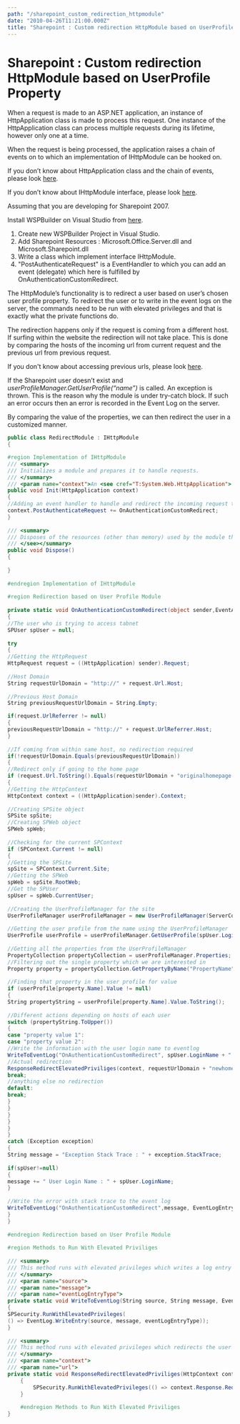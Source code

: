 ```yaml
---
path: "/sharepoint_custom_redirection_httpmodule"
date: "2010-04-26T11:21:00.000Z"
title: "Sharepoint : Custom redirection HttpModule based on UserProfile Property"
---
```


# Sharepoint : Custom redirection HttpModule based on UserProfile Property

When a request is made to an ASP.NET application, an instance of HttpApplication class is made to process this request. One instance of the HttpApplication class can process multiple requests during its lifetime, however only one at a time.

When the request is being processed, the application raises a chain of events on to which an implementation of IHttpModule can be hooked on.

If you don’t know about HttpApplication class and the chain of events, please look [here](http://msdn.microsoft.com/en-us/library/system.web.httpapplication.aspx).

If you don’t know about IHttpModule interface, please look [here](http://msdn.microsoft.com/en-us/library/system.web.ihttpmodule.aspx).

Assuming that you are developing for Sharepoint 2007.

Install WSPBuilder on Visual Studio from [here](http://wspbuilder.codeplex.com/).

1. Create new WSPBuilder Project in Visual Studio.
2. Add Sharepoint Resources : Microsoft.Office.Server.dll and Microsoft.Sharepoint.dll
3. Write a class which implement interface IHttpModule. 
4. "PostAuthenticateRequest" is a EventHandler to which you can add an event (delegate) which here is fulfilled by OnAuthenticationCustomRedirect.

The HttpModule’s functionality is to redirect a user based on user’s chosen user profile property. To redirect the user or to write in the event logs on the server, the commands need to be run with elevated privileges and that is exactly what the private functions do.

The redirection happens only if the request is coming from a different host. If surfing within the website the redirection will not take place. This is done by comparing the hosts of the incoming url from current request and the previous url from previous request.

If you don't know about accessing previous urls, please look [here](http://msdn.microsoft.com/en-us/library/system.web.httprequest.urlreferrer.aspx).

If the Sharepoint user doesn’t exist and <i>userProfileManager.GetUserProfile(“name”)</i> is called. An exception is thrown. This is the reason why the module is under try-catch block. If such an error occurs then an error is recorded in the Event Log on the server.

By comparing the value of the properties, we can then redirect the user in a customized manner.

```cs
public class RedirectModule : IHttpModule
{

#region Implementation of IHttpModule
/// <summary>
/// Initializes a module and prepares it to handle requests.
/// </summary>
/// <param name="context">An <see cref="T:System.Web.HttpApplication"> that provides access to the methods, properties, and events common to all application objects within an ASP.NET application 
public void Init(HttpApplication context)
{
//Adding an event handler to handle and redirect the incoming request to corresponding address
context.PostAuthenticateRequest += OnAuthenticationCustomRedirect;
}
 
/// <summary>
/// Disposes of the resources (other than memory) used by the module that implements <see cref="T:System.Web.IHttpModule">.
/// </see></summary>
public void Dispose()
{
 
}
 
#endregion Implementation of IHttpModule
 
#region Redirection based on User Profile Module
 
private static void OnAuthenticationCustomRedirect(object sender,EventArgs eventArgs)
{
//The user who is trying to access tabnet
SPUser spUser = null;
 
try
{
//Getting the HttpRequest
HttpRequest request = ((HttpApplication) sender).Request;
 
//Host Domain
String requestUrlDomain = "http://" + request.Url.Host;
 
//Previous Host Domain
String previousRequestUrlDomain = String.Empty;

if(request.UrlReferrer != null)
{
previousRequestUrlDomain = "http://" + request.UrlReferrer.Host;
}
 
//If coming from within same host, no redirection required
if(!requestUrlDomain.Equals(previousRequestUrlDomain))
{
//Redirect only if going to the home page
if (request.Url.ToString().Equals(requestUrlDomain + "originalhomepage.aspx"))
{
//Getting the HttpContext
HttpContext context = ((HttpApplication)sender).Context;
 
//Creating SPSite object
SPSite spSite;
//Creating SPWeb object
SPWeb spWeb;
 
//Checking for the current SPContext
if (SPContext.Current != null)
{
//Getting the SPSite
spSite = SPContext.Current.Site;
//Getting the SPWeb
spWeb = spSite.RootWeb;
//Get the SPUser
spUser = spWeb.CurrentUser;
 
//Creating the UserProfileManager for the site
UserProfileManager userProfileManager = new UserProfileManager(ServerContext.GetContext(spSite));
 
//Getting the user profile from the name using the UserProfileManager
UserProfile userProfile = userProfileManager.GetUserProfile(spUser.LoginName);
 
//Getting all the properties from the UserProfileManager
PropertyCollection propertyCollection = userProfileManager.Properties;
//Filtering out the single property which we are interested in
Property property = propertyCollection.GetPropertyByName("PropertyName");
 
//Finding that property in the user profile for value
if (userProfile[property.Name].Value != null)
{
String propertyString = userProfile[property.Name].Value.ToString();
 
//Different actions depending on hosts of each user
switch (propertyString.ToUpper())
{
case "property value 1":
case "property value 2":
//Write the information with the user login name to eventlog
WriteToEventLog("OnAuthenticationCustomRedirect", spUser.LoginName + " has been redirected",EventLogEntryType.Information);
//Actual redirection
ResponseRedirectElevatedPriviliges(context, requestUrlDomain + "newhomepage.aspx");
break;
//anything else no redirection
default:
break;
}
}
}
}
}
}
catch (Exception exception)
{
String message = "Exception Stack Trace : " + exception.StackTrace;
 
if(spUser!=null)
{
message += " User Login Name : " + spUser.LoginName;
}
 
//Write the error with stack trace to the event log
WriteToEventLog("OnAuthenticationCustomRedirect",message, EventLogEntryType.Error);
}
}
 
#endregion Redirection based on User Profile Module
 
#region Methods to Run With Elevated Priviliges
 
/// <summary>
/// This method runs with elevated privileges which writes a log entry to eventlog
/// </summary>
/// <param name="source">
/// <param name="message">
/// <param name="eventLogEntryType">
private static void WriteToEventLog(String source, String message, EventLogEntryType eventLogEntryType)
{
SPSecurity.RunWithElevatedPrivileges(
() => EventLog.WriteEntry(source, message, eventLogEntryType));
}
 
/// <summary>
/// This method runs with elevated privileges which redirects the user to the new URL via the response.
/// </summary>
/// <param name="context">
/// <param name="url">    
private static void ResponseRedirectElevatedPriviliges(HttpContext context,String url)
    {
        SPSecurity.RunWithElevatedPrivileges(() => context.Response.Redirect(url, false));
    }
 
    #endregion Methods to Run With Elevated Priviliges
}
```